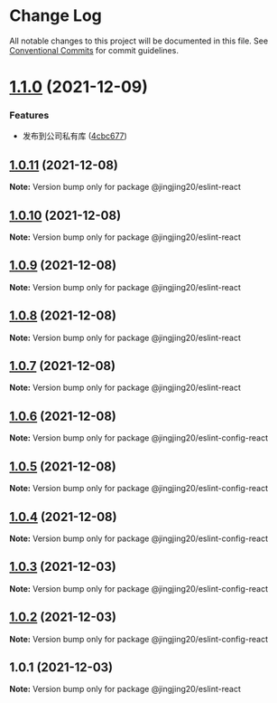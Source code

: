 # Change Log

All notable changes to this project will be documented in this file.
See [Conventional Commits](https://conventionalcommits.org) for commit guidelines.

# [1.1.0](https://github.com/jingjing20/eslint-config-jing/compare/v1.0.11...v1.1.0) (2021-12-09)


### Features

* 发布到公司私有库 ([4cbc677](https://github.com/jingjing20/eslint-config-jing/commit/4cbc677805efc0f5c5b19313a9ffbd8f8306ac94))





## [1.0.11](https://github.com/jingjing20/eslint-config-jing/compare/v1.0.10...v1.0.11) (2021-12-08)

**Note:** Version bump only for package @jingjing20/eslint-react





## [1.0.10](https://github.com/jingjing20/eslint-config-jing/compare/v1.0.9...v1.0.10) (2021-12-08)

**Note:** Version bump only for package @jingjing20/eslint-react





## [1.0.9](https://github.com/jingjing20/eslint-config-jing/compare/v1.0.8...v1.0.9) (2021-12-08)

**Note:** Version bump only for package @jingjing20/eslint-react





## [1.0.8](https://github.com/jingjing20/eslint-config-jing/compare/v1.0.7...v1.0.8) (2021-12-08)

**Note:** Version bump only for package @jingjing20/eslint-react





## [1.0.7](https://github.com/jingjing20/eslint-config-jing/compare/v1.0.6...v1.0.7) (2021-12-08)

**Note:** Version bump only for package @jingjing20/eslint-react





## [1.0.6](https://github.com/jingjing20/eslint-config-jing/compare/v1.0.5...v1.0.6) (2021-12-08)

**Note:** Version bump only for package @jingjing20/eslint-config-react





## [1.0.5](https://github.com/jingjing20/eslint-config-jing/compare/v1.0.4...v1.0.5) (2021-12-08)

**Note:** Version bump only for package @jingjing20/eslint-config-react





## [1.0.4](https://github.com/jingjing20/eslint-config-jing/compare/v1.0.3...v1.0.4) (2021-12-08)

**Note:** Version bump only for package @jingjing20/eslint-config-react





## [1.0.3](https://github.com/jingjing20/eslint-config-jing/compare/v1.0.2...v1.0.3) (2021-12-03)

**Note:** Version bump only for package @jingjing20/eslint-config-react





## [1.0.2](https://github.com/jingjing20/eslint-config-jing/compare/v1.0.1...v1.0.2) (2021-12-03)

**Note:** Version bump only for package @jingjing20/eslint-config-react





## 1.0.1 (2021-12-03)

**Note:** Version bump only for package @jingjing20/eslint-react
